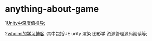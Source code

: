 # anything-about-game
1[Unity中深度值推导](https://zhuanlan.zhihu.com/p/393643084);

2[whoimi的学习博客](https://liangz0707.github.io/whoimi/) :其中包括UE unity 渲染 图形学 资源管理源码阅读等;
